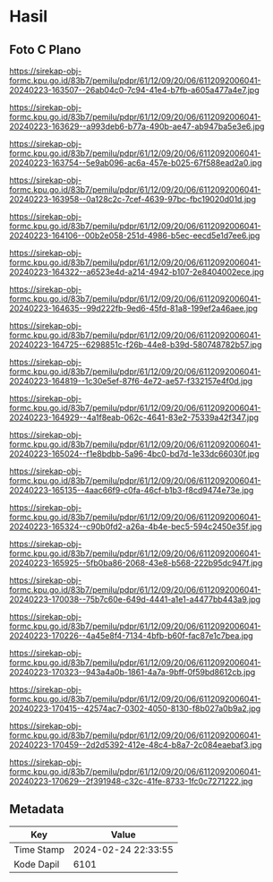 # Hasil

## Foto C Plano

https://sirekap-obj-formc.kpu.go.id/83b7/pemilu/pdpr/61/12/09/20/06/6112092006041-20240223-163507--26ab04c0-7c94-41e4-b7fb-a605a477a4e7.jpg

https://sirekap-obj-formc.kpu.go.id/83b7/pemilu/pdpr/61/12/09/20/06/6112092006041-20240223-163629--a993deb6-b77a-490b-ae47-ab947ba5e3e6.jpg

https://sirekap-obj-formc.kpu.go.id/83b7/pemilu/pdpr/61/12/09/20/06/6112092006041-20240223-163754--5e9ab096-ac6a-457e-b025-67f588ead2a0.jpg

https://sirekap-obj-formc.kpu.go.id/83b7/pemilu/pdpr/61/12/09/20/06/6112092006041-20240223-163958--0a128c2c-7cef-4639-97bc-fbc19020d01d.jpg

https://sirekap-obj-formc.kpu.go.id/83b7/pemilu/pdpr/61/12/09/20/06/6112092006041-20240223-164106--00b2e058-251d-4986-b5ec-eecd5e1d7ee6.jpg

https://sirekap-obj-formc.kpu.go.id/83b7/pemilu/pdpr/61/12/09/20/06/6112092006041-20240223-164322--a6523e4d-a214-4942-b107-2e8404002ece.jpg

https://sirekap-obj-formc.kpu.go.id/83b7/pemilu/pdpr/61/12/09/20/06/6112092006041-20240223-164635--99d222fb-9ed6-45fd-81a8-199ef2a46aee.jpg

https://sirekap-obj-formc.kpu.go.id/83b7/pemilu/pdpr/61/12/09/20/06/6112092006041-20240223-164725--6298851c-f26b-44e8-b39d-580748782b57.jpg

https://sirekap-obj-formc.kpu.go.id/83b7/pemilu/pdpr/61/12/09/20/06/6112092006041-20240223-164819--1c30e5ef-87f6-4e72-ae57-f332157e4f0d.jpg

https://sirekap-obj-formc.kpu.go.id/83b7/pemilu/pdpr/61/12/09/20/06/6112092006041-20240223-164929--4a1f8eab-062c-4641-83e2-75339a42f347.jpg

https://sirekap-obj-formc.kpu.go.id/83b7/pemilu/pdpr/61/12/09/20/06/6112092006041-20240223-165024--f1e8bdbb-5a96-4bc0-bd7d-1e33dc66030f.jpg

https://sirekap-obj-formc.kpu.go.id/83b7/pemilu/pdpr/61/12/09/20/06/6112092006041-20240223-165135--4aac66f9-c0fa-46cf-b1b3-f8cd9474e73e.jpg

https://sirekap-obj-formc.kpu.go.id/83b7/pemilu/pdpr/61/12/09/20/06/6112092006041-20240223-165324--c90b0fd2-a26a-4b4e-bec5-594c2450e35f.jpg

https://sirekap-obj-formc.kpu.go.id/83b7/pemilu/pdpr/61/12/09/20/06/6112092006041-20240223-165925--5fb0ba86-2068-43e8-b568-222b95dc947f.jpg

https://sirekap-obj-formc.kpu.go.id/83b7/pemilu/pdpr/61/12/09/20/06/6112092006041-20240223-170038--75b7c60e-649d-4441-a1e1-a4477bb443a9.jpg

https://sirekap-obj-formc.kpu.go.id/83b7/pemilu/pdpr/61/12/09/20/06/6112092006041-20240223-170226--4a45e8f4-7134-4bfb-b60f-fac87e1c7bea.jpg

https://sirekap-obj-formc.kpu.go.id/83b7/pemilu/pdpr/61/12/09/20/06/6112092006041-20240223-170323--943a4a0b-1861-4a7a-9bff-0f59bd8612cb.jpg

https://sirekap-obj-formc.kpu.go.id/83b7/pemilu/pdpr/61/12/09/20/06/6112092006041-20240223-170415--42574ac7-0302-4050-8130-f8b027a0b9a2.jpg

https://sirekap-obj-formc.kpu.go.id/83b7/pemilu/pdpr/61/12/09/20/06/6112092006041-20240223-170459--2d2d5392-412e-48c4-b8a7-2c084eaebaf3.jpg

https://sirekap-obj-formc.kpu.go.id/83b7/pemilu/pdpr/61/12/09/20/06/6112092006041-20240223-170629--2f391948-c32c-41fe-8733-1fc0c7271222.jpg


## Metadata

| Key        | Value               |
| ---------- | ------------------- |
| Time Stamp | 2024-02-24 22:33:55 |
| Kode Dapil | 6101                |



